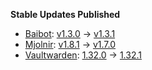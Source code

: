 **Stable Updates Published**

* [Baibot](https://github.com/etkecc/baibot): [v1.3.0](https://github.com/etkecc/baibot/releases/tag/v1.3.0) -> [v1.3.1](https://github.com/etkecc/baibot/releases/tag/v1.3.1)
* [Mjolnir](https://github.com/matrix-org/mjolnir): [v1.8.1](https://github.com/matrix-org/mjolnir/releases/tag/v1.8.1) -> [v1.7.0](https://github.com/matrix-org/mjolnir/releases/tag/v1.7.0)
* [Vaultwarden](https://github.com/dani-garcia/vaultwarden): [1.32.0](https://github.com/dani-garcia/vaultwarden/releases/tag/1.32.0) -> [1.32.1](https://github.com/dani-garcia/vaultwarden/releases/tag/1.32.1)

